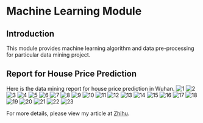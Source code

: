 # Machine Learning Module

## Introduction
This module provides machine learning algorithm and data pre-processing for particular data mining project.
 
## Report for House Price Prediction
Here is the data mining report for house price prediction in Wuhan.
![1](https://pic3.zhimg.com/v2-558faae32b07d3ee6aed39fa5d8c2752_r.png)
![2](https://pic1.zhimg.com/v2-2d845beaa2a037e3cde45204f3e6b4b4_r.png)
![3](https://pic4.zhimg.com/v2-cccf6eee8d79a2989317255a86a9260f_r.png)
![4](https://pic3.zhimg.com/v2-8042fb38a4f31c650182c96bf259b1fe_r.png)
![5](https://pic3.zhimg.com/v2-c01b7737d94dec37b64289ae107ae0b6_r.png)
![6](https://pic2.zhimg.com/v2-16c85ba3b5624e69d6ec8251eb633425_r.png)
![7](https://pic4.zhimg.com/v2-5cfb67bb994a22a4647eac5cfe9ca9a3_r.png)
![8](https://pic1.zhimg.com/v2-30ed8e509918cb5fe6ff991d72f82a18_r.png)
![9](https://pic2.zhimg.com/v2-fb187b8641794ecf4dea5b9db8854361_r.png)
![10](https://pic3.zhimg.com/v2-e67510c7d22b27f30957467031ca2572_r.png)
![11](https://pic1.zhimg.com/v2-adfd5ba77335a63eedeb9b5868839d4c_r.png)
![12](https://pic1.zhimg.com/v2-fa1bc4aa2e3ff96e9875cfb691d57418_r.png)
![13](https://pic3.zhimg.com/v2-22dded5d6e612a911a15fc1b8dc1bb42_r.png)
![14](https://pic1.zhimg.com/v2-e7b5a96c0b54b25a7099a426f17c2cc8_r.png)
![15](https://pic2.zhimg.com/v2-058687299b8290d75e262d22dc3e3831_r.png)
![16](https://pic1.zhimg.com/v2-537799c7e64d3a02177a1a2212043ce8_r.png)
![17](https://pic3.zhimg.com/v2-f834464fc5acb7b55c79f9ad248801ee_r.png)
![18](https://pic3.zhimg.com/v2-128aec44156cc661e12c0ca027a03a3e_r.png)
![19](https://pic3.zhimg.com/v2-5c276a8c82ef2566ff78df8f62741866_r.png)
![20](https://pic1.zhimg.com/v2-3a1d58ad507db565b5543db6e9506b60_r.png)
![21](https://pic2.zhimg.com/v2-31ee9c3df7aa8ba4157cd481a29a5491_r.png)
![22](https://pic3.zhimg.com/v2-998b0cab522606f8a9134d82c525fc0a_r.png)
![23](https://pic3.zhimg.com/v2-2e2ae0eb087daad7308671e8d7634452_r.png)

For more details, please view my article at [Zhihu](https://zhuanlan.zhihu.com/p/26949876).